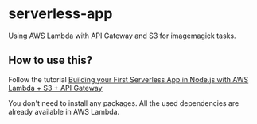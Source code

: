 # serverless-app

Using AWS Lambda with API Gateway and S3 for imagemagick tasks.

## How to use this?
Follow the tutorial [Building your First Serverless App in Node.js with AWS Lambda + S3 + API Gateway](https://medium.com/the-node-js-collection/building-your-first-serverless-app-in-node-js-with-aws-lambda-s3-api-gateway-4d87e808d9cc)

You don't need to install any packages. All the used dependencies are already available in AWS Lambda.
